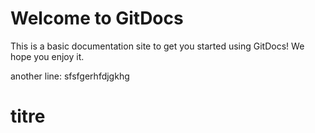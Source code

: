 # Welcome to GitDocs

This is a basic documentation site to get you started using GitDocs! We hope you enjoy it.

another line:
sfsfgerhfdjgkhg

# titre